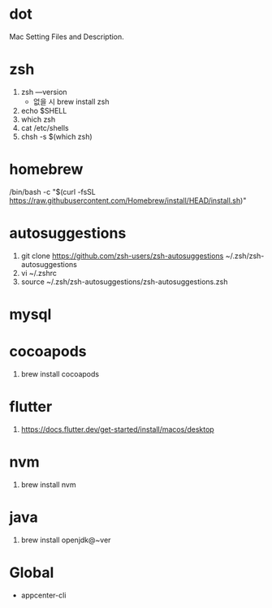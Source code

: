 # dot

Mac Setting Files and Description.

# zsh

1. zsh —version
   - 없을 시 brew install zsh
2. echo $SHELL
3. which zsh
4. cat /etc/shells
5. chsh -s $(which zsh)

# homebrew

/bin/bash -c "$(curl -fsSL https://raw.githubusercontent.com/Homebrew/install/HEAD/install.sh)"

# autosuggestions

1. git clone https://github.com/zsh-users/zsh-autosuggestions ~/.zsh/zsh-autosuggestions
2. vi ~/.zshrc
3. source ~/.zsh/zsh-autosuggestions/zsh-autosuggestions.zsh

# mysql

# cocoapods

1. brew install cocoapods

# flutter

1. https://docs.flutter.dev/get-started/install/macos/desktop

# nvm

1. brew install nvm

# java

1. brew install openjdk@~ver

# Global

- appcenter-cli
